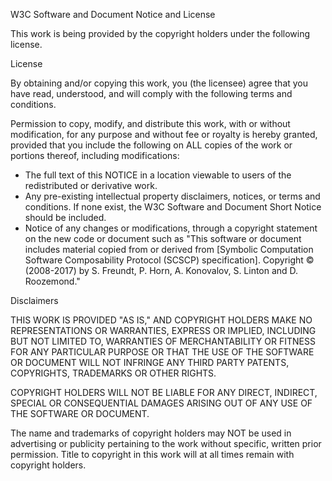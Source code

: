 W3C Software and Document Notice and License

This work is being provided by the copyright holders 
under the following license.

License

By obtaining and/or copying this work, you (the licensee) 
agree that you have read, understood, and will comply with 
the following terms and conditions.

Permission to copy, modify, and distribute this work, with 
or without modification, for any purpose and without fee or 
royalty is hereby granted, provided that you include the 
following on ALL copies of the work or portions thereof, 
including modifications:

- The full text of this NOTICE in a location viewable to 
users of the redistributed or derivative work.
- Any pre-existing intellectual property disclaimers, notices, 
or terms and conditions. If none exist, the W3C Software 
and Document Short Notice should be included.
- Notice of any changes or modifications, through a copyright 
statement on the new code or document such as "This software 
or document includes material copied from or derived from 
[Symbolic Computation Software Composability Protocol (SCSCP) 
specification]. Copyright © (2008-2017) by S. Freundt, P. Horn,
A. Konovalov, S. Linton and D. Roozemond." 

Disclaimers

THIS WORK IS PROVIDED "AS IS," AND COPYRIGHT HOLDERS MAKE NO 
REPRESENTATIONS OR WARRANTIES, EXPRESS OR IMPLIED, INCLUDING 
BUT NOT LIMITED TO, WARRANTIES OF MERCHANTABILITY OR FITNESS 
FOR ANY PARTICULAR PURPOSE OR THAT THE USE OF THE SOFTWARE OR 
DOCUMENT WILL NOT INFRINGE ANY THIRD PARTY PATENTS, COPYRIGHTS, 
TRADEMARKS OR OTHER RIGHTS.

COPYRIGHT HOLDERS WILL NOT BE LIABLE FOR ANY DIRECT, INDIRECT, 
SPECIAL OR CONSEQUENTIAL DAMAGES ARISING OUT OF ANY USE OF THE 
SOFTWARE OR DOCUMENT.

The name and trademarks of copyright holders may NOT be used 
in advertising or publicity pertaining to the work without 
specific, written prior permission. Title to copyright in this 
work will at all times remain with copyright holders.

